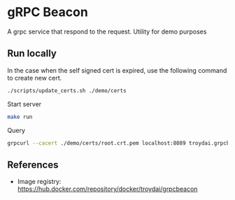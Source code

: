 # gRPC Beacon

A grpc service that respond to the request. Utility for demo purposes

## Run locally

In the case when the self signed cert is expired, use the following command
to create new cert.

```bash
./scripts/update_certs.sh ./demo/certs
```

Start server

```bash
make run
```

Query

```bash
grpcurl --cacert ./demo/certs/root.crt.pem localhost:8089 troydai.grpcbeacon.v1.BeaconService.Signal
```

## References

- Image registry: https://hub.docker.com/repository/docker/troydai/grpcbeacon
